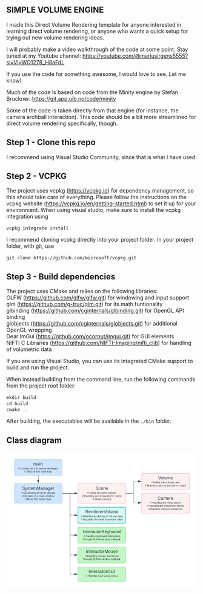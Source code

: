 ## SIMPLE VOLUME ENGINE <br />
I made this Direct Volume Rendering template for anyone interested in learning direct volume rendering, 
or anyone who wants a quick setup for trying out new volume rendering ideas.

I will probably make a video walkthrough of the code at some point. Stay tuned at my Youtube channel:
https://youtube.com/@mariusirgens5555?si=ViyWO1278_H8aFdL

If you use the code for something awesome, I would love to see. Let me know!

Much of the code is based on code from the Minity engine by Stefan Bruckner:
https://git.app.uib.no/code/minity

Some of the code is taken directly from that engine (for instance, the camera archball interaction).
This code should be a bit more streamlined for direct volume rendering specifically, though.

## Step 1 - Clone this repo <br />
I recommend using Visual Studio Community, since that is what I have used.

## Step 2 - VCPKG <br />
The project uses vcpkg (https://vcpkg.io) for dependency management, so this should take care of everything. 
Please follow the instructions on the vcpkg website (https://vcpkg.io/en/getting-started.html) to set it up for your environment. 
When using visual studio, make sure to install the vcpkg integration using <br />
```
vcpkg integrate install
```
I recommend cloning vcpkg directly into your project folder. In your project folder, with git, use <br />
```
git clone https://github.com/microsoft/vcpkg.git
```

## Step 3 - Build dependencies <br />
The project uses CMake and relies on the following libraries: <br />
GLFW (https://github.com/glfw/glfw.git) for windowing and input support <br />
glm (https://github.com/g-truc/glm.git) for its math funtionality <br />
glbinding (https://github.com/cginternals/glbinding.git) for OpenGL API binding <br />
globjects (https://github.com/cginternals/globjects.git) for additional OpenGL wrapping <br />
Dear ImGui (https://github.com/ocornut/imgui.git) for GUI elements <br />
NIFTI C Libraries (https://github.com/NIFTI-Imaging/nifti_clib) for handling of volumetric data <br />

If you are using Visual Studio, you can use its integrated CMake support to build and run the project.

When instead building from the command line, run the following commands from the project root folder:

```
mkdir build
cd build
cmake ..
```

After building, the executables will be available in the ```./bin``` folder.

## Class diagram

![Simple class diagram](UML.jpeg?raw=true "Simple class diagram")
